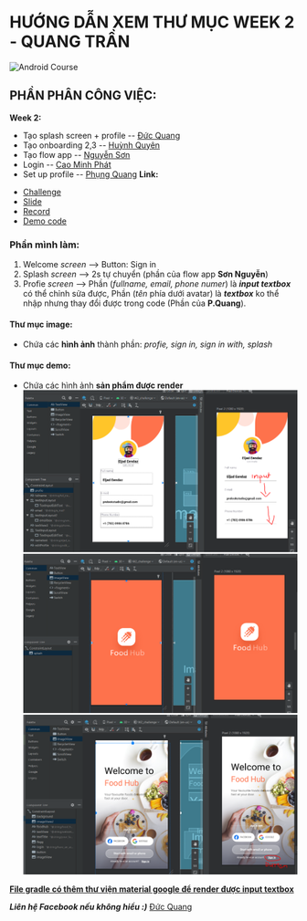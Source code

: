 # HƯỚNG DẪN XEM THƯ MỤC WEEK 2 - QUANG TRẦN 

![Android Course](https://3.bp.blogspot.com/-dB6ndKqIAuI/XdWeOASO5AI/AAAAAAAANZA/MSbT9mh6bukxkI-tqnu_GARIZZV5WNVhQCLcBGAsYHQ/s1600/image1.gif "Android Course")

## PHẦN PHÂN CÔNG VIỆC:
**Week 2:**
- Tạo splash screen + profile -- [Đức Quang](https://www.facebook.com/Quang.org/) 
- Tạo onboarding 2,3          -- [Huỳnh Quyên](https://www.facebook.com/profile.php?id=100009009538388)
- Tạo flow app                -- [Nguyễn Sơn](https://www.facebook.com/nguyenson6299)
- Login                       -- [Cao Minh Phát](https://www.facebook.com/phat.caominh.39)
- Set up profile              -- [Phụng Quang](https://www.facebook.com/v.phung.quang)
**Link:**
* [Challenge](https://drive.google.com/drive/folders/1hOEmAzug_7xAYMSyu0PaUDGCb9U5GBPn?usp=sharing)
* [Slide](https://docs.google.com/presentation/d/1_o-dlIPvrNXDnxgCMorBkBtphdMzK4OXqJgqCuxpD24/edit?usp=sharing )
* [Record](https://youtu.be/QGphPtTYN8E)
* [Demo code](https://github.com/namphho/W2-Sample)

### Phần mình làm:
1. Welcome *screen* --> Button: Sign in 
2. Splash *screen*  --> 2s tự chuyển (phần của flow app **Sơn Nguyễn**)
3. Profie *screen*  --> Phần (*fullname, email, phone numer*) là ***input textbox*** có thể chỉnh sửa được, Phần (*tên* phía dưới avatar) là ***textbox*** ko thể nhập nhưng thay đổi được trong code (Phần của **P.Quang**).

#### Thư mục image:
- Chứa các **hình ảnh** thành phần: *profie, sign in, sign in with, splash*

#### Thư mục demo:
- Chứa các hình ảnh **sản phẩm được render** 
![Profie Screen](demo\profie.PNG "Title")
![Splash Screen](demo\splash.PNG "Title")
![Welcome Screen](demo\welcome.PNG "Title")

**[File gradle có thêm thư viện material google để render được input textbox](https://github.com/Quyeng/Android1/tree/week2)**

***Liên hệ Facebook nếu không hiểu :)*** [Đức Quang](https://www.facebook.com/Quang.org/)
